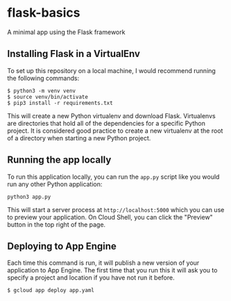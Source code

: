 # flask-basics
A minimal app using the Flask framework

## Installing Flask in a VirtualEnv

To set up this repository on a local machine, I would recommend running the following commands:

```
$ python3 -m venv venv
$ source venv/bin/activate
$ pip3 install -r requirements.txt
```

This will create a new Python virtualenv and download Flask. 
Virtualenvs are directories that hold all of the dependencies for a specific Python project.
It is considered good practice to create a new virtualenv at the root of a directory when starting a new Python project.

## Running the app locally

To run this application locally, you can run the `app.py` script like you would run any other Python application:

```
python3 app.py
```

This will start a server process at `http://localhost:5000` which you can use to preview your application. On Cloud Shell, you can click the "Preview" button in the top right of the page.

## Deploying to App Engine

Each time this command is run, it will publish a new version of your application to App Engine.
The first time that you run this it will ask you to specify a project and location if you have not run it before.

```
$ gcloud app deploy app.yaml
```

